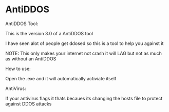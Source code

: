 # AntiDDOS
AntiDDOS Tool:

This is the version 3.0 of a AntiDDOS tool

I have seen alot of people get ddosed so this is a tool to help you against it

NOTE: This only makes your internet not crash it will LAG but not as much as without an AntiDDOS

How to use:

Open the .exe and it will automatically activiate itself

AntiVirus:

If your antivirus flags it thats becaues its changing the hosts file to protect against DDOS attacks
